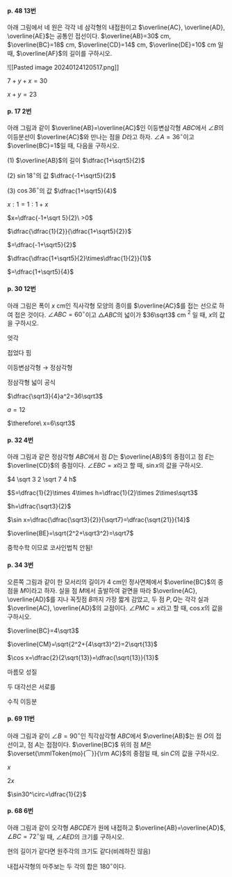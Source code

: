 #### p. 48 13번
아래 그림에서 네 원은 각각 네 삼각형의 내접원이고 $\overline{AC}, \overline{AD}, \overline{AE}$는 공통인 접선이다. $\overline{AB}=30$ cm, $\overline{BC}=18$ cm, $\overline{CD}=14$ cm, $\overline{DE}=10$ cm 일 때, $\overline{AF}$의 길이를 구하시오.

![[Pasted image 20240124120517.png]]

$7+y+x=30$

$x+y=23$

#### p. 17 2번
아래 그림과 같이 $\overline{AB}=\overline{AC}$인 이등변삼각형 $ABC$에서 $\angle B$의 이등분선이 $\overline{AC}$와 만나는 점을 $D$라고 하자. $\angle A=36^\circ$이고 $\overline{BC}=1$일 때, 다음을 구하시오.

(1) $\overline{AB}$의 길이 $\dfrac{1+\sqrt5}{2}$

(2) $\sin18^\circ$의 값 $\dfrac{-1+\sqrt5}{2}$

(3) $\cos36^\circ$의 값 $\dfrac{1+\sqrt5}{4}$

$x: 1=1:1+x$

$x=\dfrac{-1+\sqrt 5}{2}\ >0$

$\dfrac{\dfrac{1}{2}}{\dfrac{1+\sqrt5}{2}}$

$=\dfrac{-1+\sqrt5}{2}$

$\dfrac{\dfrac{1+\sqrt5}{2}\times\dfrac{1}{2}}{1}$

$=\dfrac{1+\sqrt5}{4}$


#### p. 30 12번
아래 그림은 폭이 $x$ cm인 직사각형 모양의 종이를 $\overline{AC}$를 접는 선으로 하여 접은 것이다. $\angle ABC=60^\circ$이고 $\triangle ABC$의 넓이가 $36\sqrt3$ cm $^2$ 일 때, $x$의 값을 구하시오.

엇각

접었다 핌

이등변삼각형 $\rightarrow$ 정삼각형

정삼각형 넓이 공식

$\dfrac{\sqrt3}{4}a^2=36\sqrt3$

$a=12$

$\therefore\ x=6\sqrt3$
#### p. 32 4번
아래 그림과 같은 정삼각형 $ABC$에서 점 $D$는 $\overline{AB}$의 중점이고 점 $E$는 $\overline{CD}$의 중점이다. $\angle EBC=x$라고 할 때, $\sin x$의 값을 구하시오.

$4 \sqrt 3 2 \sqrt 7 4 h$

$S=\dfrac{1}{2}\times 4\times h=\dfrac{1}{2}\times 2\times\sqrt3$

$h=\dfrac{\sqrt3}{2}$

$\sin x=\dfrac{\dfrac{\sqrt3}{2}}{\sqrt7}=\dfrac{\sqrt{21}}{14}$

$\overline{BE}=\sqrt{2^2+\sqrt3^2}=\sqrt7$

중학수학 이므로 코사인법칙 안됨!
#### p. 34 3번
오른쪽 그림과 같이 한 모서리의 길이가 $4$ cm인 정사면체에서 $\overline{BC}$의 중점을 $M$이라고 하자. 실을 점 $M$에서 출발하여 겉면을 따라 $\overline{AC}, \overline{AD}$를 지나 꼭짓점 $B$까지 가장 짧게 감았고, 두 점 $P, Q$는 각각 실과 $\overline{AC}, \overline{AD}$의 교점이다. $\angle PMC= x$라고 할 때, $\cos x$의 값을 구하시오.

$\overline{BC}=4\sqrt3$

$\overline{CM}=\sqrt{2^2+{4\sqrt3}^2}=2\sqrt{13}$

$\cos x=\dfrac{2}{2\sqrt{13}}=\dfrac{\sqrt{13}}{13}$

마름모 성질

두 대각선은 서로를

수직 이등분
#### p. 69 11번

아래 그림과 같이 $\angle B=90^\circ$인 직각삼각형 $ABC$에서 $\overline{AB}$는 원 $O$의 접선이고, 점 $A$는 접점이다. $\overline{BC}$ 위의 점 $M$은 $\overset{\mmlToken{mo}{⏜}}{\rm AC}$의 중점일 때, $\sin C$의 값을 구하시오.

$x$ 

$2x$

$\sin30^\circ=\dfrac{1}{2}$
#### p. 68 6번

아래 그림과 같이 오각형 $ABCDE$가 원에 내접하고 $\overline{AB}=\overline{AD}$, $\angle BC=72^\circ$일 때, $\angle AED$의 크기를 구하시오.

현의 길이가 같다면 원주각의 크기도 같다(비례하진 않음)

내접사각형의 마주보는 두 각의 합은 $180^\circ$이다.

